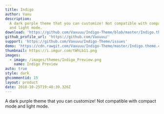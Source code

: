 ```yaml
---
title: Indigo
author: Vaxu
description:
  A dark purple theme that you can customize! Not compatible with compact mode
  and light mode.
download: 'https://github.com/Vaxuuu/Indigo-Theme/blob/master/Indigo.theme.css'
github_profile_url: 'https://github.com/Vaxuuu/'
support: 'https://github.com/Vaxuuu/Indigo-Theme/issues'
demo: 'https://cdn.rawgit.com/Vaxuuu/Indigo-Theme/master/Indigo.theme.css'
thumbnail: https://i.imgur.com/tWhLb11.png
images:
  - image: /images/themes/Indigo_Preview.png
    name: Indigo Preview
auto: true
style: dark
ghcommentid: 15
layout: product
date: 2018-10-25T19:48:39.326Z
---
```

A dark purple theme that you can customize! Not compatible with compact mode and light mode.